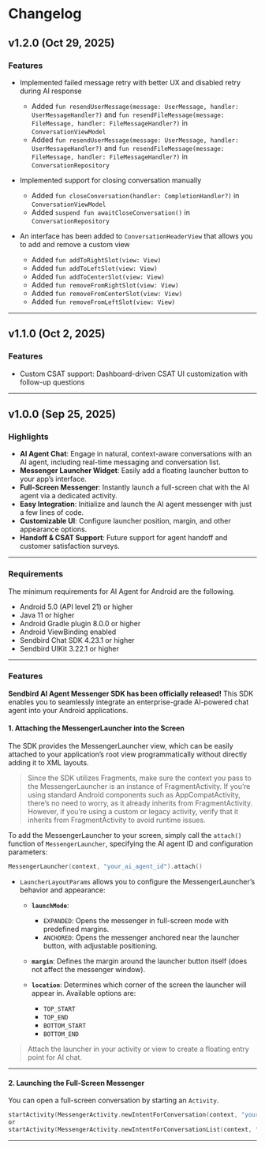 # Changelog

## v1.2.0 (Oct 29, 2025)

### Features

- Implemented failed message retry with better UX and disabled retry during AI response
  - Added `fun resendUserMessage(message: UserMessage, handler: UserMessageHandler?)` and `fun resendFileMessage(message: FileMessage, handler: FileMessageHandler?)` in `ConversationViewModel`
  - Added `fun resendUserMessage(message: UserMessage, handler: UserMessageHandler?)` and `fun resendFileMessage(message: FileMessage, handler: FileMessageHandler?)` in `ConversationRepository`

- Implemented support for closing conversation manually
  - Added `fun closeConversation(handler: CompletionHandler?)` in `ConversationViewModel`
  - Added `suspend fun awaitCloseConversation()` in `ConversationRepository`

- An interface has been added to `ConversationHeaderView` that allows you to add and remove a custom view
  - Added `fun addToRightSlot(view: View)`
  - Added `fun addToLeftSlot(view: View)`
  - Added `fun addToCenterSlot(view: View)`
  - Added `fun removeFromRightSlot(view: View)`
  - Added `fun removeFromCenterSlot(view: View)`
  - Added `fun removeFromLeftSlot(view: View)`
---

## v1.1.0 (Oct 2, 2025)

### Features
- Custom CSAT support: Dashboard-driven CSAT UI customization with follow-up questions

---

## v1.0.0 (Sep 25, 2025)

### Highlights

- **AI Agent Chat**: Engage in natural, context-aware conversations with an AI agent, including real-time messaging and conversation list.
- **Messenger Launcher Widget**: Easily add a floating launcher button to your app’s interface.
- **Full-Screen Messenger**: Instantly launch a full-screen chat with the AI agent via a dedicated activity.
- **Easy Integration**: Initialize and launch the AI agent messenger with just a few lines of code.
- **Customizable UI**: Configure launcher position, margin, and other appearance options.
- **Handoff & CSAT Support**: Future support for agent handoff and customer satisfaction surveys.

---

### Requirements
The minimum requirements for AI Agent for Android are the following.

- Android 5.0 (API level 21) or higher
- Java 11 or higher
- Android Gradle plugin 8.0.0 or higher
- Android ViewBinding enabled
- Sendbird Chat SDK 4.23.1 or higher
- Sendbird UIKit 3.22.1 or higher

---

### Features

**Sendbird AI Agent Messenger SDK has been officially released!**
This SDK enables you to seamlessly integrate an enterprise-grade AI-powered chat agent into your Android applications.

#### 1. Attaching the MessengerLauncher into the Screen
The SDK provides the MessengerLauncher view, which can be easily attached to your application’s root view programmatically without directly adding it to XML layouts.

> Since the SDK utilizes Fragments, make sure the context you pass to the MessengerLauncher is an instance of FragmentActivity. If you’re using standard Android components such as AppCompatActivity, there’s no need to worry, as it already inherits from FragmentActivity.
However, if you’re using a custom or legacy activity, verify that it inherits from FragmentActivity to avoid runtime issues.

To add the MessengerLauncher to your screen, simply call the `attach()` function of `MessengerLauncher`, specifying the AI agent ID and configuration parameters:

```kotlin
MessengerLauncher(context, "your_ai_agent_id").attach()
```

- `LauncherLayoutParams` allows you to configure the MessengerLauncher’s behavior and appearance:
  - **`launchMode`**:
    - `EXPANDED`: Opens the messenger in full-screen mode with predefined margins.
    - `ANCHORED`: Opens the messenger anchored near the launcher button, with adjustable positioning.

  - **`margin`**: Defines the margin around the launcher button itself (does not affect the messenger window).

  - **`location`**: Determines which corner of the screen the launcher will appear in. Available options are:
    - `TOP_START`
    - `TOP_END`
    - `BOTTOM_START`
    - `BOTTOM_END`

> Attach the launcher in your activity or view to create a floating entry point for AI chat.

---

#### 2. Launching the Full-Screen Messenger
You can open a full-screen conversation by starting an `Activity`.

```kotlin
startActivity(MessengerActivity.newIntentForConversation(context, "your_ai_agent_id"))
or
startActivity(MessengerActivity.newIntentForConversationList(context, "your_ai_agent_id"))
```
---
